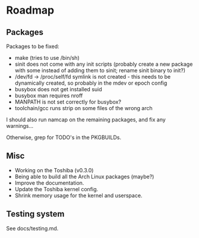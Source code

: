 # Roadmap #

## Packages ##

Packages to be fixed:
- make (tries to use /bin/sh)
- sinit does not come with any init scripts (probably create a new package with
  some instead of adding them to sinit; rename sinit binary to init?)
- /dev/fd -> /proc/self/fd symlink is not created - this needs to be
  dynamically created, so probably in the mdev or epoch config
- busybox does not get installed suid
- busybox man requires nroff
- MANPATH is not set correctly for busybox?
- toolchain/gcc runs strip on some files of the wrong arch

I should also run namcap on the remaining packages, and fix any warnings...

Otherwise, grep for TODO's in the PKGBUILDs.


## Misc ##

- Working on the Toshiba (v0.3.0)
- Being able to build all the Arch Linux packages (maybe?)
- Improve the documentation.
- Update the Toshiba kernel config.
- Shrink memory usage for the kernel and userspace.


## Testing system ##

See docs/testing.md.


